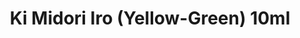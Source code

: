 ---
layout: product
title: "Ki Midori Iro (Yellow-Green) 10ml"
price: "330" 
desc: "Acrylic Laquer 10mL"
img_path: "/assets/img/RC333.webp"
brand: "AK "
available: true
special_offer: false
new: false
soon: false
cat: "020000"
subcat: "020200"
subsubcat: "020201"
sifra: "RC333"
popular: false
spec: true
---